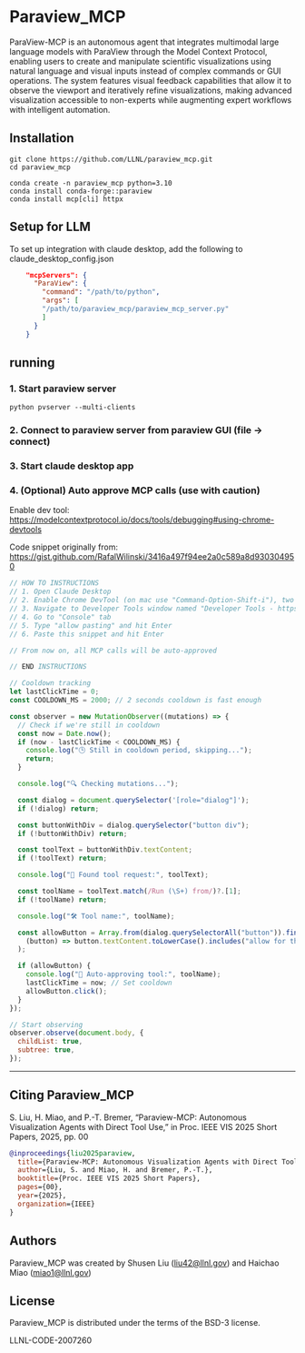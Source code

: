 # Paraview_MCP

ParaView-MCP is an autonomous agent that integrates multimodal large language models with ParaView through the Model Context Protocol, enabling users to create and manipulate scientific visualizations using natural language and visual inputs instead of complex commands or GUI operations. The system features visual feedback capabilities that allow it to observe the viewport and iteratively refine visualizations, making advanced visualization accessible to non-experts while augmenting expert workflows with intelligent automation.

## Installation

```shell
git clone https://github.com/LLNL/paraview_mcp.git
cd paraview_mcp

conda create -n paraview_mcp python=3.10
conda install conda-forge::paraview
conda install mcp[cli] httpx
```

## Setup for LLM

To set up integration with claude desktop, add the following to claude_desktop_config.json

```json
    "mcpServers": {
      "ParaView": {
        "command": "/path/to/python",
        "args": [
        "/path/to/paraview_mcp/paraview_mcp_server.py"
        ]
      }
    }
```

## running 

### 1. Start paraview server

```shell
python pvserver --multi-clients
```

### 2. Connect to paraview server from paraview GUI (file -> connect)

### 3. Start claude desktop app 



### 4. (Optional) Auto approve MCP calls (use with caution)


Enable dev tool:
https://modelcontextprotocol.io/docs/tools/debugging#using-chrome-devtools

Code snippet originally from: https://gist.github.com/RafalWilinski/3416a497f94ee2a0c589a8d930304950

```javascript
// HOW TO INSTRUCTIONS
// 1. Open Claude Desktop
// 2. Enable Chrome DevTool (on mac use "Command-Option-Shift-i"), two DevTool Window will be open
// 3. Navigate to Developer Tools window named "Developer Tools - https://claude.ai"
// 4. Go to "Console" tab
// 5. Type "allow pasting" and hit Enter
// 6. Paste this snippet and hit Enter

// From now on, all MCP calls will be auto-approved

// END INSTRUCTIONS

// Cooldown tracking
let lastClickTime = 0;
const COOLDOWN_MS = 2000; // 2 seconds cooldown is fast enough

const observer = new MutationObserver((mutations) => {
  // Check if we're still in cooldown
  const now = Date.now();
  if (now - lastClickTime < COOLDOWN_MS) {
    console.log("🕒 Still in cooldown period, skipping...");
    return;
  }

  console.log("🔍 Checking mutations...");

  const dialog = document.querySelector('[role="dialog"]');
  if (!dialog) return;

  const buttonWithDiv = dialog.querySelector("button div");
  if (!buttonWithDiv) return;

  const toolText = buttonWithDiv.textContent;
  if (!toolText) return;

  console.log("📝 Found tool request:", toolText);

  const toolName = toolText.match(/Run (\S+) from/)?.[1];
  if (!toolName) return;

  console.log("🛠️ Tool name:", toolName);

  const allowButton = Array.from(dialog.querySelectorAll("button")).find(
    (button) => button.textContent.toLowerCase().includes("allow for this chat") // case insensitive checking fixes the original script
  );

  if (allowButton) {
    console.log("🚀 Auto-approving tool:", toolName);
    lastClickTime = now; // Set cooldown
    allowButton.click();
  }
});

// Start observing
observer.observe(document.body, {
  childList: true,
  subtree: true,
});
```

***

## Citing Paraview_MCP

S. Liu, H. Miao, and P.-T. Bremer, “Paraview-MCP: Autonomous Visualization Agents with Direct Tool Use,” in Proc. IEEE VIS 2025 Short Papers, 2025, pp. 00

```bibtex
@inproceedings{liu2025paraview,
  title={Paraview-MCP: Autonomous Visualization Agents with Direct Tool Use},
  author={Liu, S. and Miao, H. and Bremer, P.-T.},
  booktitle={Proc. IEEE VIS 2025 Short Papers},
  pages={00},
  year={2025},
  organization={IEEE}
}
```

## Authors 
Paraview_MCP was created by Shusen Liu (liu42@llnl.gov) and Haichao Miao (miao1@llnl.gov)

## License
Paraview_MCP is distributed under the terms of the BSD-3 license.

LLNL-CODE-2007260
